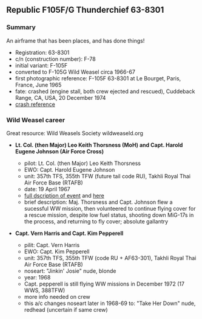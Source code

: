 ## Republic F105F/G Thunderchief 63-8301

### Summary

An airframe that has been places, and has done things!

- Registration: 63-8301
- c/n (construction number): F-78
- initial variant: F-105F
- converted to F-105G Wild Weasel circa 1966-67
- first photographic reference: F-105F 63-8301 at Le Bourget, Paris, France, June 1965
- fate: crashed (engine stall, both crew ejected and rescued), Cuddeback Range, CA, USA, 20 December 1974
- [crash reference](https://asn.flightsafety.org/wikibase/152051)

### Wild Weasel career

Great resource: Wild Weasels Society wildweaseld.org

- **Lt. Col. (then Major) Leo Keith Thorsness (MoH) and Capt. Harold Eugene Johnson (Air Force Cross)**

  - pilot: Lt. Col. (then Major) Leo Keith Thorsness
  - EWO: Capt. Harold Eugene Johnson
  - unit: 357th TFS, 355th TFW (future tail code RU), Takhli Royal Thai Air Force Base (RTAFB)
  - date: 19 April 1967
  - [full dscription of event](https://www.thisdayinaviation.com/tag/63-8301/) and [here](https://www.nationalmuseum.af.mil/Visit/Museum-Exhibits/Fact-Sheets/Display/Article/197448/stirring-up-a-hornets-nest-of-migs-maj-leo-thorsness-and-capt-harold-johnson/)
  - brief description: Maj. Thorsness and Capt. Johnson flew a sucessful WW mission, then volunteered to continue flying cover for a rescue mission, despite low fuel status, shooting down MiG-17s in the process, and returning to fly cover; absolute gallantry

- **Capt. Vern Harris and Capt. Kim Pepperell**

  - pilit: Capt. Vern Harris
  - EWO: Capt. Kim Pepperell
  - unit: 357th TFS, 355th TFW (code RU + AF63-301), Takhli Royal Thai Air Force Base (RTAFB)
  - noseart: "Jinkin' Josie" nude, blonde
  - year: 1968
  - Capt. pepperell is still flying WW missions in December 1972 (17 WWS, 388TFW)
  - more info needed on crew
  - this a/c changes noseart later in 1968-69 to: "Take Her Down" nude, redhead (uncertain if same crew)

